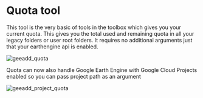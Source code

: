 # Quota tool

This tool is the very basic of tools in the toolbox which gives you your current quota. This gives you the total used and remaining quota in all your legacy folders or user root folders. It requires no additional arguments just that your earthengine api is enabled.

![geeadd_quota](https://user-images.githubusercontent.com/6677629/80320456-772db980-87e4-11ea-8be6-6194042b0f4a.gif)


Quota can now also handle Google Earth Engine with Google Cloud Projects enabled so you can pass project path as an argument

![geeadd_project_quota](https://user-images.githubusercontent.com/6677629/90134837-c837ce00-dd3f-11ea-86ef-75731beffd5d.gif)
